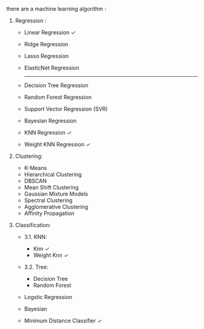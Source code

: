 there are a machine learning algorithm : 

1.  Regression : 
    - Linear Regression ✓
    - Ridge Regression
    - Lasso Regression
    - ElasticNet Regression
    
      ------------------------------------------------
    - Decision Tree Regression
    - Random Forest Regression
    - Support Vector Regression (SVR)
    - Bayesian Regression
    - KNN Regression ✓
    - Weight KNN Regression ✓

2. Clustering:
    - K-Means
    - Hierarchical Clustering
    - DBSCAN
    - Mean Shift Clustering
    - Gaussian Mixture Models
    - Spectral Clustering
    - Agglomerative Clustering
    - Affinity Propagation
    
3. Classification:

    - 3.1. KNN:

        - Knn ✓
        - Weight Knn ✓
    
    - 3.2. Tree:

        - Decision Tree 
        - Random Forest 
    

    - Logstic Regression
    - Bayesian 
    - Minimum Distance Classifier ✓

